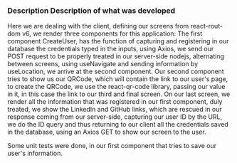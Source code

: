 

### Description Description of what was developed

Here we are dealing with the client, defining our screens from react-rout-dom v6, we render three components for this application:
The first component CreateUser, has the function of capturing and registering in our database the credentials typed in the inputs, using Axios, we send our POST request to be properly treated in our server-side nodejs, alternating between screens, using useNavigate and sending information by useLocation, we arrive at the second component.
Our second component tries to show us our QRCode, which will contain the link to our user's page, to create the QRCode, we use the react-qr-code library, passing our value in it, in this case the link to our third and final screen.
On our last screen, we render all the information that was registered in our first component, duly treated, we show the LinkedIn and GitHub links, which are rescued in our response coming from our server-side, capturing our user ID by the URL, we do the ID query and thus returning to our client all the credentials saved in the database, using an Axios GET to show our screen to the user.

Some unit tests were done, in our first component that tries to save our user's information.
